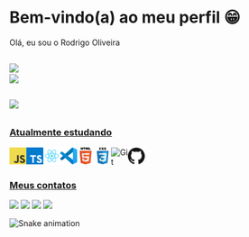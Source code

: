 # Bem-vindo(a) ao meu perfil 😁

Olá, eu sou o Rodrigo Oliveira


##

 <div>
   <a href="https://github.com/RodrigoApOliveira">
   <img width="530em" align="left" src="https://github-readme-stats.vercel.app/api?username=RodrigoApOliveira&show_icons=true&theme=tokyonight&include_all_commits=true&count_private=true"/>
   <img width="530em" align="center" src="https://github-readme-stats.vercel.app/api/top-langs/?username=RodrigoApOliveira&layout=compact&langs_count=6&theme=tokyonight"/>
 </div>
 
 
 ##
   <img src="https://activity-graph.herokuapp.com/graph?username=RodrigoApOliveira&bg_color=1A1B27&line=0cb9b1&color=7e7fff"/>
 
 ##
 

### Atualmente estudando
<img align="left" alt="JavaScript" width="30px" src="https://raw.githubusercontent.com/github/explore/80688e429a7d4ef2fca1e82350fe8e3517d3494d/topics/javascript/javascript.png" />
<img align="left" alt="JavaScript" width="30px" src="https://raw.githubusercontent.com/github/explore/80688e429a7d4ef2fca1e82350fe8e3517d3494d/topics/typescript/typescript.png" />
<img align="left" alt="React" width="30px" src="https://raw.githubusercontent.com/github/explore/80688e429a7d4ef2fca1e82350fe8e3517d3494d/topics/react/react.png" />
<img align="left" alt="Visual Studio Code" width="30px" src="https://raw.githubusercontent.com/github/explore/80688e429a7d4ef2fca1e82350fe8e3517d3494d/topics/visual-studio-code/visual-studio-code.png" />
<img align="left" alt="HTML5" width="30px" src="https://raw.githubusercontent.com/github/explore/80688e429a7d4ef2fca1e82350fe8e3517d3494d/topics/html/html.png" />
<img align="left" alt="CSS3" width="30px" src="https://raw.githubusercontent.com/github/explore/80688e429a7d4ef2fca1e82350fe8e3517d3494d/topics/css/css.png" />
<img align="left" alt="Git" width="30px" src="https://cdn.jsdelivr.net/gh/devicons/devicon/icons/git/git-original.svg" />
<img align="left" alt="GitHub" width="30px" src="https://raw.githubusercontent.com/github/explore/78df643247d429f6cc873026c0622819ad797942/topics/github/github.png" />


<br />
<br />
 
  ### Meus contatos
 
<div> 
  
  <a href="[@rodrigooliveira0301](https://instagram.com/rodrigooliveira0301)" target="_blank"><img src="https://img.shields.io/badge/-Instagram-%23E4405F?style=for-the-badge&logo=instagram&logoColor=white" target="_blank"></a>
 <a href="Rodrigo Oliveira#2906" target="_blank"><img src="https://img.shields.io/badge/Discord-7289DA?style=for-the-badge&logo=discord&logoColor=white" target="_blank"></a> 
  <a href = "ro.levitadosenhor@gmail.com"><img src="https://img.shields.io/badge/-Gmail-%23333?style=for-the-badge&logo=gmail&logoColor=white" target="_blank"></a>
  <a href="https://www.linkedin.com/in/rodrigo-ap-oliveira-61a547b3/" target="_blank"><img src="https://img.shields.io/badge/-LinkedIn-%230077B5?style=for-the-badge&logo=linkedin&logoColor=white" target="_blank"></a>
  
            
          
          
 
  ![Snake animation](https://github.com/RodrigoApOliveira/RodrigoApOliveira/blob/output/github-contribution-grid-snake.svg)

</div>
